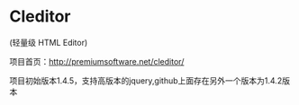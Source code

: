 # Cleditor
(轻量级 HTML Editor)

项目首页：http://premiumsoftware.net/cleditor/


项目初始版本1.4.5，支持高版本的jquery,github上面存在另外一个版本为1.4.2版本
